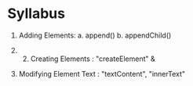 # Syllabus

1. Adding Elements: 
a. append()
b. appendChild()

2. 2. Creating Elements : "createElement" &
3. Modifying Element Text : "textContent", "innerText"
